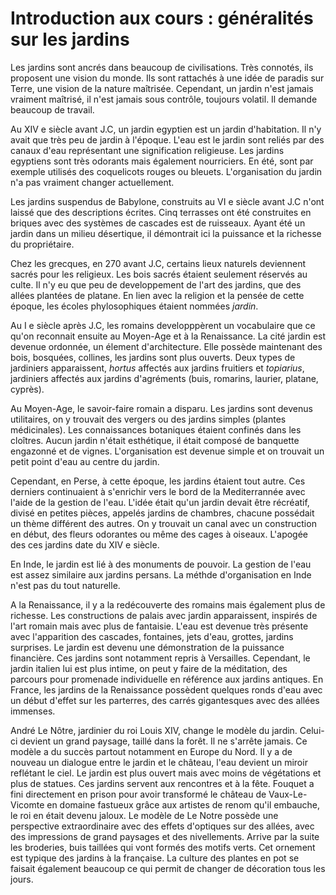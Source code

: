 # Introduction aux cours : généralités sur les jardins

Les jardins sont ancrés dans beaucoup de civilisations. Très connotés, ils proposent une vision du monde. Ils sont rattachés à une idée de paradis sur Terre, une vision de la nature maîtrisée. Cependant, un jardin n'est jamais vraiment maîtrisé, il n'est jamais sous contrôle, toujours volatil. Il demande beaucoup de travail.

Au XIV e siècle avant J.C, un jardin egyptien est un jardin d'habitation. Il n'y avait que très peu de jardin à l'époque. L'eau est le jardin sont reliés par des canaux d'eau représentant une signification religieuse. Les jardins egyptiens sont très odorants mais également nourriciers. En été, sont par exemple utilisés des coquelicots rouges ou bleuets. L'organisation du jardin n'a pas vraiment changer actuellement.

Les jardins suspendus de Babylone, construits au VI e siècle avant J.C n'ont laissé que des descriptions écrites. Cinq terrasses ont été construites en briques avec des systèmes de cascades est de ruisseaux. Ayant été un jardin dans un milieu désertique, il démontrait ici la puissance et la richesse du propriétaire.

Chez les grecques, en 270 avant J.C, certains lieux naturels deviennent sacrés pour les religieux. Les bois sacrés étaient seulement réservés au culte. Il n'y eu que peu de developpement de l'art des jardins, que des allées plantées de platane. En lien avec la religion et la pensée de cette époque, les écoles phylosophiques étaient nommées *jardin*. 

Au I e siècle après J.C, les romains developppèrent un vocabulaire que ce qu'on reconnait ensuite au Moyen-Age et à la Renaissance. La cité jardin est devenue ordonnée, un élement d'architecture. Elle possède maintenant des bois, bosquées, collines, les jardins sont plus ouverts. Deux types de jardiniers apparaissent, *hortus* affectés aux jardins fruitiers et *topiarius*, jardiniers affectés aux jardins d'agréments (buis, romarins, laurier, platane, cyprès).

Au Moyen-Age, le savoir-faire romain a disparu. Les jardins sont devenus utilitaires, on y trouvait des vergers ou des jardins simples (plantes médicinales). Les connaissances botaniques étaient confinés dans les cloîtres. Aucun jardin n'était esthétique, il était composé de banquette engazonné et de vignes. L'organisation est devenue simple et on trouvait un petit point d'eau au centre du jardin.

Cependant, en Perse, à cette époque, les jardins étaient tout autre. Ces derniers continuaient à s'enrichir vers le bord de la Mediterrannée avec l'aide de la gestion de l'eau. L'idée était qu'un jardin devait être récréatif, divisé en petites pièces, appelés jardins de chambres, chacune possédait un thème différent des autres. On y trouvait un canal avec un construction en début, des fleurs odorantes ou même des cages à oiseaux. L'apogée des ces jardins date du XIV e siècle.

En Inde, le jardin est lié à des monuments de pouvoir. La gestion de l'eau est assez similaire aux jardins persans. La méthde d'organisation en Inde n'est pas du tout naturelle.

A la Renaissance, il y a la redécouverte des romains mais également plus de richesse. Les constructions de palais avec jardin apparaissent, inspirés de l'art romain mais avec plus de fantaisie. L'eau est devenue très présente avec l'apparition des cascades, fontaines, jets d'eau, grottes, jardins surprises. Le jardin est devenu une démonstration de la puissance financière. Ces jardins sont notamment repris à Versailles. Cependant, le jardin italien lui est plus intime, on peut y faire de la méditation, des parcours pour promenade individuelle en référence aux jardins antiques. En France, les jardins de la Renaissance possèdent quelques ronds d'eau avec un début d'effet sur les parterres, des carrés gigantesques avec des allées immenses.

André Le Nôtre, jardinier du roi Louis XIV, change le modèle du jardin. Celui-ci devient un grand paysage, taillé dans la forêt. Il ne s'arrête jamais. Ce modèle a du succès partout notamment en Europe du Nord. Il y a de nouveau un dialogue entre le jardin et le château, l'eau devient un miroir reflétant le ciel. Le jardin est plus ouvert mais avec moins de végétations et plus de statues. Ces jardins servent aux rencontres et à la fête. Fouquet a fini directement en prison pour avoir transformé le château de Vaux-Le-Vicomte en domaine fastueux grâce aux artistes de renom qu'il embauche, le roi en était devenu jaloux. Le modèle de Le Notre possède une perspective extraordinaire avec des effets d'optiques sur des allées, avec des impressions de grand paysages et des nivellements. Arrive par la suite les broderies, buis taillées qui vont formés des motifs verts. Cet ornement est typique des jardins à la française. La culture des plantes en pot se faisait également beaucoup ce qui permit de changer de décoration tous les jours. 



